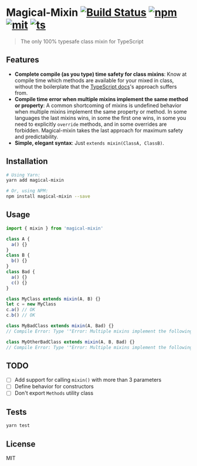 # Magical-Mixin [![Build Status][build]](https://circleci.com/gh/bcherny/magical-mixin) [![npm]](https://www.npmjs.com/package/magical-mixin) [![mit]](https://opensource.org/licenses/MIT) [![ts]](https://www.typescriptlang.org/)

[build]: https://img.shields.io/circleci/project/bcherny/magical-mixin.svg?branch=master&style=flat-square
[npm]: https://img.shields.io/npm/v/magical-mixin.svg?style=flat-square
[mit]: https://img.shields.io/npm/l/magical-mixin.svg?style=flat-square
[ts]: https://img.shields.io/badge/TypeScript-%E2%9C%93-007ACC.svg?style=flat-square

> The only 100% typesafe class mixin for TypeScript

## Features

- **Complete compile (as you type) time safety for class mixins**: Know at compile time which methods are available for your mixed in class, without the boilerplate that the [TypeScript docs](http://www.typescriptlang.org/docs/handbook/mixins.html)'s approach suffers from.
- **Compile time error when multiple mixins implement the same method or property**: A common shortcoming of mixins is undefined behavior when multiple mixins implement the same property or method. In some languages the last mixins wins, in some the first one wins, in some you need to explicitly `override` methods, and in some overrides are forbidden. Magical-mixin takes the last approach for maximum safety and predictability.
- **Simple, elegant syntax**: Just `extends mixin(ClassA, ClassB)`.

## Installation

```sh
# Using Yarn:
yarn add magical-mixin

# Or, using NPM:
npm install magical-mixin --save
```

## Usage

```ts
import { mixin } from 'magical-mixin'

class A {
  a() {}
}
class B {
  b() {}
}
class Bad {
  a() {}
  c() {}
}

class MyClass extends mixin(A, B) {}
let c = new MyClass
c.a() // OK
c.b() // OK

class MyBadClass extends mixin(A, Bad) {}
// Compile Error: Type '"Error: Multiple mixins implement the following methods:" & Methods<"a">' is not a constructor function type.

class MyOtherBadClass extends mixin(A, B, Bad) {}
// Compile Error: Type '"Error: Multiple mixins implement the following methods:" & Methods<"a">' is not a constructor function type.
```

## TODO

- [ ] Add support for calling `mixin()` with more than 3 parameters
- [ ] Define behavior for constructors
- [ ] Don't export `Methods` utility class

## Tests

```sh
yarn test
```

## License

MIT

